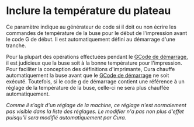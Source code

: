 Inclure la température du plateau
====
Ce paramètre indique au générateur de code si il doit ou non écrire les commandes de température de la buse pour le début de l'impression avant le code G de début. Il est automatiquement défini au démarrage d'une tranche.

Pour la plupart des opérations effectuées pendant le [GCode de démarrage](machine_start_gcode.md), il est judicieux que la buse soit à la bonne température pour l'impression. Pour faciliter la conception des définitions d'imprimante, Cura chauffe automatiquement la buse avant que le [GCode de démarrage](machine_start_gcode.md) ne soit exécuté. Toutefois, si le code g de démarrage contient une référence à un réglage de la température de la buse, celle-ci ne sera plus chauffée automatiquement.

*Comme il s'agit d'un réglage de la machine, ce réglage n'est normalement pas visible dans la liste des réglages. Le modifier n'a pas non plus d'effet puisqu'il sera modifié automatiquement par Cura.*
